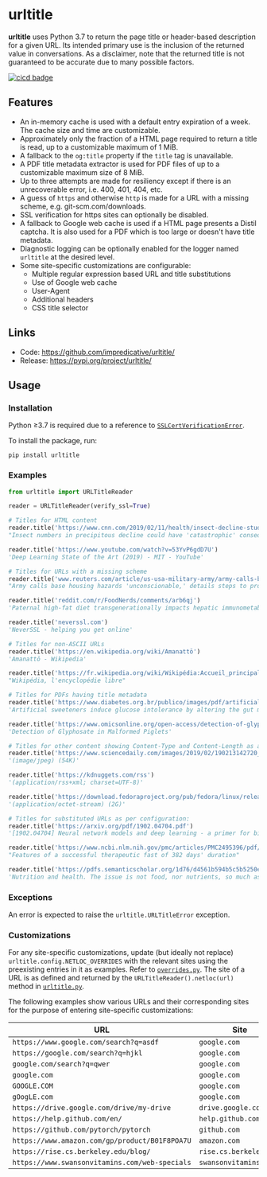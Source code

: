# urltitle
**urltitle** uses Python 3.7 to return the page title or header-based description for a given URL.
Its intended primary use is the inclusion of the returned value in conversations.
As a disclaimer, note that the returned title is not guaranteed to be accurate due to many possible factors.

[![cicd badge](https://github.com/impredicative/urltitle/workflows/cicd/badge.svg?branch=master)](https://github.com/impredicative/urltitle/actions?query=workflow%3Acicd+branch%3Amaster)

## Features
* An in-memory cache is used with a default entry expiration of a week. The cache size and time are customizable.
* Approximately only the fraction of a HTML page required to return a title is read, up to a customizable maximum of 1 MiB.
* A fallback to the `og:title` property if the `title` tag is unavailable.
* A PDF title metadata extractor is used for PDF files of up to a customizable maximum size of 8 MiB.
* Up to three attempts are made for resiliency except if there is an unrecoverable error, i.e. 400, 401, 404, etc.
* A guess of `https` and otherwise `http` is made for a URL with a missing scheme, e.g. git-scm.com/downloads.
* SSL verification for https sites can optionally be disabled.
* A fallback to Google web cache is used if a HTML page presents a Distil captcha.
It is also used for a PDF which is too large or doesn't have title metadata.
* Diagnostic logging can be optionally enabled for the logger named `urltitle` at the desired level.
* Some site-specific customizations are configurable:
  - Multiple regular expression based URL and title substitutions
  - Use of Google web cache
  - User-Agent
  - Additional headers
  - CSS title selector

## Links
* Code: https://github.com/impredicative/urltitle/
* Release: https://pypi.org/project/urltitle/

## Usage
### Installation
Python ≥3.7 is required due to a reference 
to [`SSLCertVerificationError`](https://docs.python.org/3/library/ssl.html#ssl.SSLCertVerificationError).

To install the package, run:

    pip install urltitle

### Examples
```python
from urltitle import URLTitleReader

reader = URLTitleReader(verify_ssl=True)

# Titles for HTML content
reader.title('https://www.cnn.com/2019/02/11/health/insect-decline-study-intl/index.html')
"Insect numbers in precipitous decline could have 'catastrophic' consequences, warns study - CNN"

reader.title('https://www.youtube.com/watch?v=53YvP6gdD7U')
'Deep Learning State of the Art (2019) - MIT - YouTube'

# Titles for URLs with a missing scheme
reader.title('www.reuters.com/article/us-usa-military-army/army-calls-base-housing-hazards-unconscionable-details-steps-to-protect-families-idUSKCN1Q4275')
"Army calls base housing hazards 'unconscionable,' details steps to protect families | Reuters"

reader.title('reddit.com/r/FoodNerds/comments/arb6qj')
'Paternal high-fat diet transgenerationally impacts hepatic immunometabolism. - PubMed - NCBI : FoodNerds'

reader.title('neverssl.com')
'NeverSSL - helping you get online'

# Titles for non-ASCII URLs
reader.title('https://en.wikipedia.org/wiki/Amanattō')
'Amanattō - Wikipedia'

reader.title('https://fr.wikipedia.org/wiki/Wikipédia:Accueil_principal')
"Wikipédia, l'encyclopédie libre"

# Titles for PDFs having title metadata
reader.title('https://www.diabetes.org.br/publico/images/pdf/artificial-sweeteners-induce-glucose-intolerance-by-altering-the-gut-microbiota.pdf')
'Artificial sweeteners induce glucose intolerance by altering the gut microbiota'

reader.title('https://www.omicsonline.org/open-access/detection-of-glyphosate-in-malformed-piglets-2161-0525.1000230.pdf')
'Detection of Glyphosate in Malformed Piglets'

# Titles for other content showing Content-Type and Content-Length as available:
reader.title('https://www.sciencedaily.com/images/2019/02/190213142720_1_540x360.jpg')
'(image/jpeg) (54K)'

reader.title('https://kdnuggets.com/rss')
'(application/rss+xml; charset=UTF-8)'

reader.title('https://download.fedoraproject.org/pub/fedora/linux/releases/29/Workstation/x86_64/iso/Fedora-Workstation-Live-x86_64-29-1.2.iso')
'(application/octet-stream) (2G)'

# Titles for substituted URLs as per configuration:
reader.title('https://arxiv.org/pdf/1902.04704.pdf')
'[1902.04704] Neural network models and deep learning - a primer for biologists'

reader.title('https://www.ncbi.nlm.nih.gov/pmc/articles/PMC2495396/pdf/postmedj00315-0056.pdf')
"Features of a successful therapeutic fast of 382 days' duration"

reader.title('https://pdfs.semanticscholar.org/1d76/d4561b594b5c5b5250edb43122d85db07262.pdf')
'Nutrition and health. The issue is not food, nor nutrients, so much as processing. - Semantic Scholar'
```

### Exceptions
An error is expected to raise the `urltitle.URLTitleError` exception.

### Customizations
For any site-specific customizations, update (but ideally not replace) 
`urltitle.config.NETLOC_OVERRIDES` with the relevant sites using the preexisting entries in it as examples. 
Refer to [`overrides.py`](urltitle/config/overrides.py).
The site of a URL is as defined and returned by the `URLTitleReader().netloc(url)` method in
[`urltitle.py`](urltitle/urltitle.py).

The following examples show various URLs and their corresponding sites for the purpose of entering site-specific
customizations:

| URL | Site |
| --- | ---- |
| `https://www.google.com/search?q=asdf` | `google.com` |
| `https://google.com/search?q=hjkl` | `google.com` |
| `google.com/search?q=qwer` | `google.com` |
| `google.com` | `google.com` |
| `GOOGLE.COM` | `google.com` |
| `gOogLE.com` | `google.com` |
| `https://drive.google.com/drive/my-drive` | `drive.google.com` |
| `https://help.github.com/en/` | `help.github.com` |
| `https://github.com/pytorch/pytorch` | `github.com`
| `https://www.amazon.com/gp/product/B01F8POA7U` | `amazon.com`
| `https://rise.cs.berkeley.edu/blog/` | `rise.cs.berkeley.edu` |
| `https://www.swansonvitamins.com/web-specials` | `swansonvitamins.com` |
